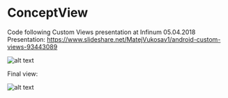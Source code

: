 # ConceptView
Code following Custom Views presentation at Infinum 05.04.2018
Presentation: https://www.slideshare.net/MatejVukosav1/android-custom-views-93443089

![alt text](http://i64.tinypic.com/vqqs1w.png)

Final view:

![alt text](https://media.giphy.com/media/uFkqjjM1MfqDYQm8Nl/giphy.gif)


